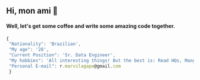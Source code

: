 ## Hi, mon ami 👋

 #### Well, let's get some coffee and write some amazing code together.
 
 ```javascript
{
  "Nationality": 'Brazilian',
  "My age": '28',
  "Current Position": 'Sr. Data Engineer',
  "My hobbies": 'All interesting things! But the best is: Read HQs, Mangas, Write artciles and have quality time with my family',
  "Personal E-mail": r.marvilagape@gmail.com
  }
```

<!--
**Rafael-Marvila/Rafael-Marvila** is a ✨ _special_ ✨ repository because its `README.md` (this file) appears on your GitHub profile.

Here are some ideas to get you started:

- 🔭 I’m currently working on ...
- 🌱 I’m currently learning ...
- 👯 I’m looking to collaborate on ...
- 🤔 I’m looking for help with ...
- 💬 Ask me about ...
- 📫 How to reach me: ...
- 😄 Pronouns: ...
- ⚡ Fun fact: ...
-->
